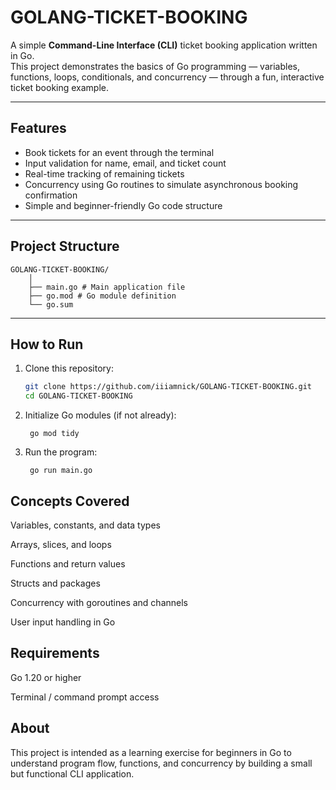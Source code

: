 # GOLANG-TICKET-BOOKING

 A simple **Command-Line Interface (CLI)** ticket booking application written in Go.  
 This project demonstrates the basics of Go programming — variables, functions, loops, conditionals, and concurrency — through a fun, interactive ticket booking example.

---

##  Features

* Book tickets for an event through the terminal
* Input validation for name, email, and ticket count
* Real-time tracking of remaining tickets
* Concurrency using Go routines to simulate asynchronous booking confirmation
* Simple and beginner-friendly Go code structure

---

##  Project Structure

    GOLANG-TICKET-BOOKING/
        │
        ├── main.go # Main application file
        ├── go.mod # Go module definition
        └── go.sum

---

##  How to Run

1. Clone this repository:

   ```bash
   git clone https://github.com/iiiamnick/GOLANG-TICKET-BOOKING.git
   cd GOLANG-TICKET-BOOKING
2. Initialize Go modules (if not already):

        go mod tidy


3. Run the program:

        go run main.go

## Concepts Covered

Variables, constants, and data types

Arrays, slices, and loops

 Functions and return values

Structs and packages

Concurrency with goroutines and channels

User input handling in Go

## Requirements

 Go 1.20 or higher

Terminal / command prompt access

## About

This project is intended as a learning exercise for beginners in Go to understand program flow, functions, and concurrency by building a small but functional CLI application.

